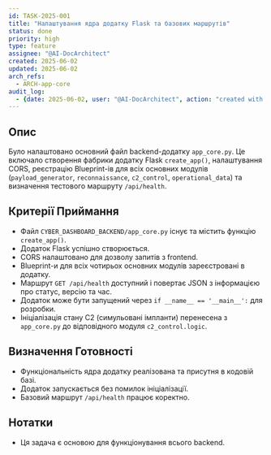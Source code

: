 ```yaml
---
id: TASK-2025-001
title: "Налаштування ядра додатку Flask та базових маршрутів"
status: done
priority: high
type: feature
assignee: "@AI-DocArchitect"
created: 2025-06-02
updated: 2025-06-02
arch_refs:
  - ARCH-app-core
audit_log:
  - {date: 2025-06-02, user: "@AI-DocArchitect", action: "created with status done"}
---
```

## Опис
Було налаштовано основний файл backend-додатку `app_core.py`. Це включало створення фабрики додатку Flask `create_app()`, налаштування CORS, реєстрацію Blueprint-ів для всіх основних модулів (`payload_generator`, `reconnaissance`, `c2_control`, `operational_data`) та визначення тестового маршруту `/api/health`.

## Критерії Приймання
- Файл `CYBER_DASHBOARD_BACKEND/app_core.py` існує та містить функцію `create_app()`.
- Додаток Flask успішно створюється.
- CORS налаштовано для дозволу запитів з frontend.
- Blueprint-и для всіх чотирьох основних модулів зареєстровані в додатку.
- Маршрут `GET /api/health` доступний і повертає JSON з інформацією про статус, версію та час.
- Додаток може бути запущений через `if __name__ == '__main__':` для розробки.
- Ініціалізація стану C2 (симульовані імпланти) перенесена з `app_core.py` до відповідного модуля `c2_control.logic`.

## Визначення Готовності
- Функціональність ядра додатку реалізована та присутня в кодовій базі.
- Додаток запускається без помилок ініціалізації.
- Базовий маршрут `/api/health` працює коректно.

## Нотатки
- Ця задача є основою для функціонування всього backend. 